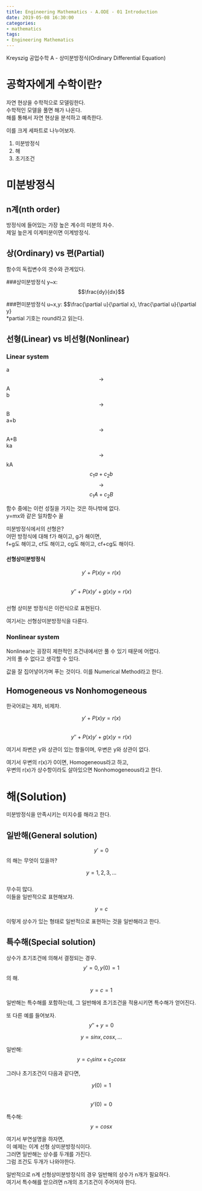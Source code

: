 ```yaml
---
title: Engineering Mathematics - A.ODE - 01 Introduction
date: 2019-05-08 16:30:00
categories:
- mathematics
tags:
- Engineering Mathematics
---
```


Kreyszig 공업수학 A - 상미분방정식(Ordinary Differential Equation)

# 공학자에게 수학이란?
자연 현상을 수학적으로 모델링한다.  
수학적인 모델을 풀면 해가 나온다.  
해를 통해서 자연 현상을 분석하고 예측한다.  

이를 크게 세파트로 나누어보자.

1. 미분방정식
2. 해
3. 초기조건

# 미분방정식
## n계(nth order)  
방정식에 들어있는 가장 높은 계수의 미분의 차수.  
제일 높은게 이계미분이면 이계방정식.  

## 상(Ordinary) vs 편(Partial)  
함수의 독립변수의 갯수와 관계있다.  

###상미분방정식
y~x:    $$\frac{dy}{dx}$$  

###편미분방정식
u~x,y:  $$\frac{\partial u}{\partial x}, \frac{\partial u}{\partial y}  
*partial 기호는 round라고 읽는다.  

## 선형(Linear) vs 비선형(Nonlinear)
### Linear system  
a $$\rightarrow$$ A  
b $$\rightarrow$$ B  
a+b $$\rightarrow$$ A+B  
ka $$\rightarrow$$ kA  
$$c_1a + c_2b$$ $$\rightarrow$$ $$c_1A + c_2B$$  

함수 중에는 이런 성질을 가지는 것은 하나밖에 없다.  
y=mx와 같은 일차함수 꼴  

미분방정식에서의 선형은?  
어떤 방정식에 대해 f가 해이고, g가 해이면,  
f+g도 해이고, cf도 해이고, cg도 해이고, cf+cg도 해이다.  

#### 선형상미분방정식
$$y' + P(x)y = r(x)$$  
$$y'' + P(x)y'+g(x)y=r(x)$$  
선형 상미분 방정식은 이런식으로 표현된다.  

여기서는 선형상미분방정식을 다룬다.  

### Nonlinear system
Nonlinear는 굉장히 제한적인 조건내에서만 풀 수 있기 때문에 어렵다.  
거의 풀 수 없다고 생각할 수 있다.  

값을 잘 집어넣어가며 푸는 것이다. 이를 Numerical Method라고 한다.  

## Homogeneous vs Nonhomogeneous
한국어로는 제차, 비제차.  

$$y' + P(x)y = r(x)$$  
$$y'' + P(x)y'+g(x)y=r(x)$$  

여기서 좌변은 y와 상관이 있는 항들이며, 우변은 y와 상관이 없다.  

여기서 우변의 r(x)가 0이면, Homogeneous라고 하고,  
우변의 r(x)가 상수항이라도 살아있으면 Nonhomogeneous라고 한다.

# 해(Solution)
미분방정식을 만족시키는 미지수를 해라고 한다.

## 일반해(General solution)
$$y'=0$$ 의 해는 무엇이 있을까?  

$$y=1,2,3,...$$  
무수히 많다.  
이들을 일반적으로 표현해보자.  

$$y=c$$  

이렇게 상수가 있는 형태로 일반적으로 표현하는 것을 일반해라고 한다.  

## 특수해(Special solution)
상수가 초기조건에 의해서 결정되는 경우.  
$$y'=0, y(0)=1$$ 의 해.  

$$y=c=1$$  

일반해는 특수해를 포함하는데, 그 일반해에 초기조건을 적용시키면 특수해가 얻어진다.  

또 다른 예를 들어보자.  
$$y''+y=0$$  

$$y=sinx,cosx,...$$

일반해:  
$$y=c_1 sinx+c_2 cosx$$

그러나 초기조건이 다음과 같다면,  

$$y(0)=1$$  
$$y'(0)=0$$  

특수해:  
$$y=cosx$$

여기서 부연설명을 하자면,  
이 예제는 이계 선형 상미분방정식이다.  
그러면 일반해는 상수를 두개를 가진다.  
그럼 조건도 두개가 나와야한다.  

일반적으로 n계 선형상미분방정식의 경우 일반해의 상수가 n개가 필요하다.  
여기서 특수해를 얻으려면 n개의 초기조건이 주어져야 한다.  